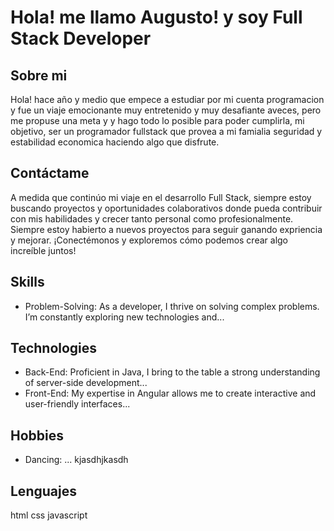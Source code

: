 # Hola! me llamo Augusto! y soy Full Stack Developer

## Sobre mi

Hola! hace año y medio que empece a estudiar por mi cuenta programacion y fue un viaje emocionante muy entretenido y muy desafiante aveces, pero me propuse una meta y y hago todo lo posible para poder cumplirla, mi objetivo, ser un programador fullstack que provea a mi famialia seguridad y estabilidad economica haciendo algo que disfrute.

## Contáctame
A medida que continúo mi viaje en el desarrollo Full Stack, siempre estoy buscando proyectos y oportunidades colaborativos donde pueda contribuir con mis habilidades y crecer tanto personal como profesionalmente. Siempre estoy habierto a nuevos proyectos para seguir ganando expriencia y mejorar. ¡Conectémonos y exploremos cómo podemos crear algo increíble juntos!

## Skills
- Problem-Solving: As a developer, I thrive on solving complex problems. I’m constantly exploring new technologies and...

## Technologies
- Back-End: Proficient in Java, I bring to the table a strong understanding of server-side development...
- Front-End: My expertise in Angular allows me to create interactive and user-friendly interfaces...

## Hobbies
- Dancing: ...
  kjasdhjkasdh

## Lenguajes
html
css
javascript
